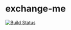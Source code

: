 # exchange-me

[![Build Status](https://travis-ci.org/RomanKubik/exchange-me.svg?branch=master)](https://travis-ci.org/RomanKubik/exchange-me)
